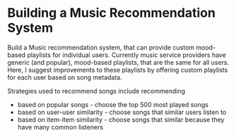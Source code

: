 # Building a Music Recommendation System
Build a Music recommendation system, that can provide custom mood-based playlists for 
individual users. Currently music service providers have generic (and popular), mood-based 
playlists, that are the same for all users. Here, I suggest improvements to these playlists
by offering custom playlists for each user based on song metadata.

Strategies used to recommend songs include recommending
- based on popular songs - choose the top 500 most played songs
- based on user-user similarity - choose songs that similar users listen to
- based on item-item similarity - choose songs that similar because they have many common listeners
